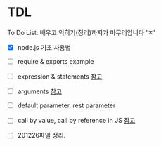 # TDL
To Do List: 배우고 익히기(정리)까지가 마무리입니다 'ㅈ' 

- [x] node.js 기초 사용법  
- [ ] require & exports example
- [ ] expression & statements
  [참고](https://gusdnd852.tistory.com/68)
- [ ] arguments
  [참고](https://boycoding.tistory.com/21)
- [ ] default parameter, rest parameter
- [ ] call by value, call by reference in JS
  [참고](https://code-masterjung.tistory.com/32)
- [ ] 201226파일 정리.


  
